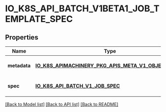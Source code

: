 # IO_K8S_API_BATCH_V1BETA1_JOB_TEMPLATE_SPEC

## Properties
Name | Type | Description | Notes
------------ | ------------- | ------------- | -------------
**metadata** | [**IO_K8S_APIMACHINERY_PKG_APIS_META_V1_OBJECT_META**](io.k8s.apimachinery.pkg.apis.meta.v1.ObjectMeta.md) |  | [optional] [default to null]
**spec** | [**IO_K8S_API_BATCH_V1_JOB_SPEC**](io.k8s.api.batch.v1.JobSpec.md) |  | [optional] [default to null]

[[Back to Model list]](../README.md#documentation-for-models) [[Back to API list]](../README.md#documentation-for-api-endpoints) [[Back to README]](../README.md)


